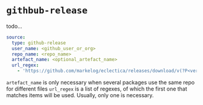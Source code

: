 # ``githbub-release``

todo...

```yaml
source:
  type: github-release
  user_name: <github_user_or_org>
  repo_name: <repo_name>
  artefact_name: <optional_artefact_name>
  url_regex:
    - 'https://github.com/markelog/eclectica/releases/download/v(?P<version>.*)/ec_(?P<os>.*)_(?P<arch>.*)$'
```

``artefact_name`` is only necessary when several packages use the same repo for different files
``url_regex`` is a list of regexes, of which the first one that matches items will be used. Usually, only one is necessary.
